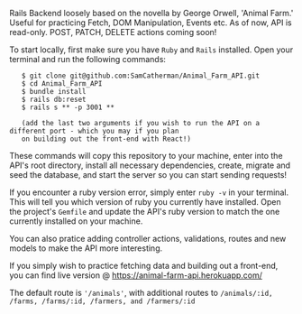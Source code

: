 Rails Backend loosely based on the novella by George Orwell, 'Animal Farm.' Useful for practicing Fetch, DOM Manipulation, Events etc. As of now, API is read-only. POST, PATCH, DELETE actions coming soon! 

To start locally, first make sure you have `Ruby` and `Rails` installed. Open your terminal and run the following commands: 
  ```
     $ git clone git@github.com:SamCatherman/Animal_Farm_API.git
     $ cd Animal_Farm_API
     $ bundle install
     $ rails db:reset
     $ rails s ** -p 3001 ** 
     
     (add the last two arguments if you wish to run the API on a different port - which you may if you plan 
     on building out the front-end with React!) 
  ```
These commands will copy this repository to your machine, enter into the API's root directory, install all necessary dependencies, create, migrate and seed the database, and start the server so you can start sending requests!

If you encounter a ruby version error, simply enter `ruby -v` in your terminal. This will tell you which version of ruby you currently have installed. Open the project's `Gemfile` and update the API's ruby version to match the one currently installed on your machine. 

You can also pratice adding controller actions, validations, routes and new models to make the API more interesting. 
     
If you simply wish to practice fetching data and building out a front-end, you can find live version @ https://animal-farm-api.herokuapp.com/ 

The default route is ```'/animals'```, with additional routes to ```/animals/:id, /farms, /farms/:id, /farmers, and /farmers/:id```
